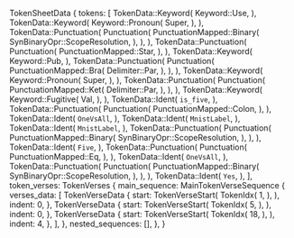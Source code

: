 TokenSheetData {
    tokens: [
        TokenData::Keyword(
            Keyword::Use,
        ),
        TokenData::Keyword(
            Keyword::Pronoun(
                Super,
            ),
        ),
        TokenData::Punctuation(
            Punctuation(
                PunctuationMapped::Binary(
                    SynBinaryOpr::ScopeResolution,
                ),
            ),
        ),
        TokenData::Punctuation(
            Punctuation(
                PunctuationMapped::Star,
            ),
        ),
        TokenData::Keyword(
            Keyword::Pub,
        ),
        TokenData::Punctuation(
            Punctuation(
                PunctuationMapped::Bra(
                    Delimiter::Par,
                ),
            ),
        ),
        TokenData::Keyword(
            Keyword::Pronoun(
                Super,
            ),
        ),
        TokenData::Punctuation(
            Punctuation(
                PunctuationMapped::Ket(
                    Delimiter::Par,
                ),
            ),
        ),
        TokenData::Keyword(
            Keyword::Fugitive(
                Val,
            ),
        ),
        TokenData::Ident(
            `is_five`,
        ),
        TokenData::Punctuation(
            Punctuation(
                PunctuationMapped::Colon,
            ),
        ),
        TokenData::Ident(
            `OneVsAll`,
        ),
        TokenData::Ident(
            `MnistLabel`,
        ),
        TokenData::Ident(
            `MnistLabel`,
        ),
        TokenData::Punctuation(
            Punctuation(
                PunctuationMapped::Binary(
                    SynBinaryOpr::ScopeResolution,
                ),
            ),
        ),
        TokenData::Ident(
            `Five`,
        ),
        TokenData::Punctuation(
            Punctuation(
                PunctuationMapped::Eq,
            ),
        ),
        TokenData::Ident(
            `OneVsAll`,
        ),
        TokenData::Punctuation(
            Punctuation(
                PunctuationMapped::Binary(
                    SynBinaryOpr::ScopeResolution,
                ),
            ),
        ),
        TokenData::Ident(
            `Yes`,
        ),
    ],
    token_verses: TokenVerses {
        main_sequence: MainTokenVerseSequence {
            verses_data: [
                TokenVerseData {
                    start: TokenVerseStart(
                        TokenIdx(
                            1,
                        ),
                    ),
                    indent: 0,
                },
                TokenVerseData {
                    start: TokenVerseStart(
                        TokenIdx(
                            5,
                        ),
                    ),
                    indent: 0,
                },
                TokenVerseData {
                    start: TokenVerseStart(
                        TokenIdx(
                            18,
                        ),
                    ),
                    indent: 4,
                },
            ],
        },
        nested_sequences: [],
    },
}